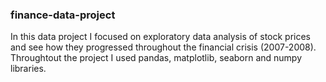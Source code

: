 ### finance-data-project

In this data project I focused on exploratory data analysis of stock prices and see how they progressed throughout the financial crisis (2007-2008). Throughtout the project I used pandas, matplotlib, seaborn and numpy libraries.
